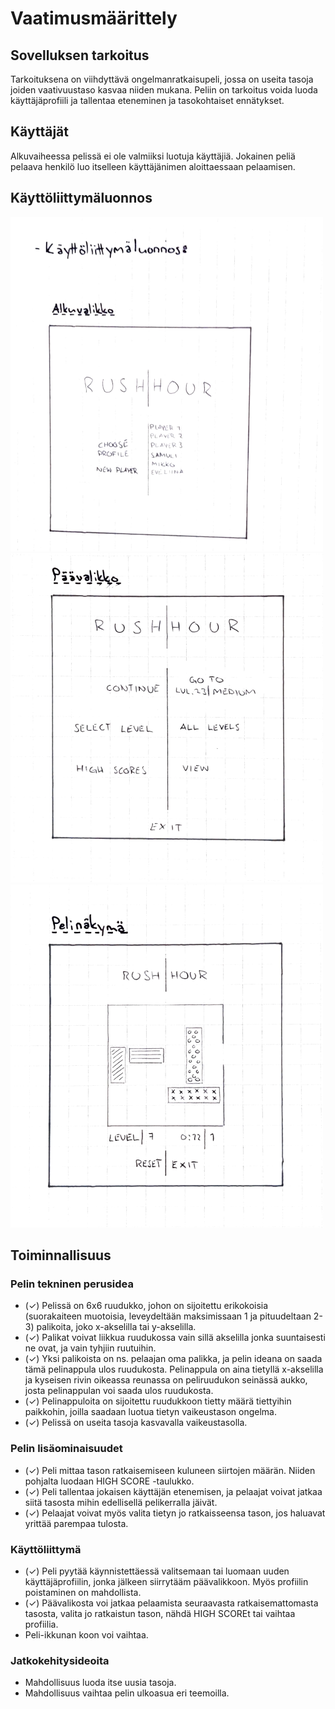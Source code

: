 # Vaatimusmäärittely

## Sovelluksen tarkoitus

Tarkoituksena on viihdyttävä ongelmanratkaisupeli, jossa on useita tasoja joiden vaativuustaso kasvaa niiden mukana. Peliin on tarkoitus voida luoda käyttäjäprofiili ja tallentaa eteneminen ja tasokohtaiset ennätykset.

## Käyttäjät

Alkuvaiheessa pelissä ei ole valmiiksi luotuja käyttäjiä. Jokainen peliä pelaava henkilö luo itselleen käyttäjänimen aloittaessaan pelaamisen.

## Käyttöliittymäluonnos

![Alkuvalikko](./kuvat/ui_start.png) ![Päävalikko](./kuvat/ui_main_menu.png) ![Pelinäkymä](./kuvat/ui_game.png)

## Toiminnallisuus

### Pelin tekninen  perusidea

- (✓) Pelissä on 6x6 ruudukko, johon on sijoitettu erikokoisia (suorakaiteen muotoisia, leveydeltään maksimissaan 1 ja pituudeltaan 2-3) palikoita, joko x-akselilla tai y-akselilla.
- (✓) Palikat voivat liikkua ruudukossa vain sillä akselilla jonka suuntaisesti ne ovat, ja vain tyhjiin ruutuihin.
- (✓) Yksi palikoista on ns. pelaajan oma palikka, ja pelin ideana on saada tämä pelinappula ulos ruudukosta. Pelinappula on aina tietyllä x-akselilla ja kyseisen rivin oikeassa reunassa on peliruudukon seinässä aukko, josta pelinappulan voi saada ulos ruudukosta.
- (✓) Pelinappuloita on sijoitettu ruudukkoon tietty määrä tiettyihin paikkohin, joilla saadaan luotua tietyn vaikeustason ongelma.
- (✓) Pelissä on useita tasoja kasvavalla vaikeustasolla.

### Pelin lisäominaisuudet

- (✓) Peli mittaa tason ratkaisemiseen kuluneen siirtojen määrän. Niiden pohjalta luodaan HIGH SCORE -taulukko.
- (✓) Peli tallentaa jokaisen käyttäjän etenemisen, ja pelaajat voivat jatkaa siitä tasosta mihin edellisellä pelikerralla jäivät.
- (✓) Pelaajat voivat myös valita tietyn jo ratkaisseensa tason, jos haluavat yrittää parempaa tulosta.

### Käyttöliittymä

- (✓) Peli pyytää käynnistettäessä valitsemaan tai luomaan uuden käyttäjäprofiilin, jonka jälkeen siirrytääm päävalikkoon. Myös profiilin poistaminen on mahdollista.
- (✓) Päävalikosta voi jatkaa pelaamista seuraavasta ratkaisemattomasta tasosta, valita jo ratkaistun tason, nähdä HIGH SCOREt tai vaihtaa profiilia.
- Peli-ikkunan koon voi vaihtaa.

### Jatkokehitysideoita

- Mahdollisuus luoda itse uusia tasoja.
- Mahdollisuus vaihtaa pelin ulkoasua eri teemoilla.
